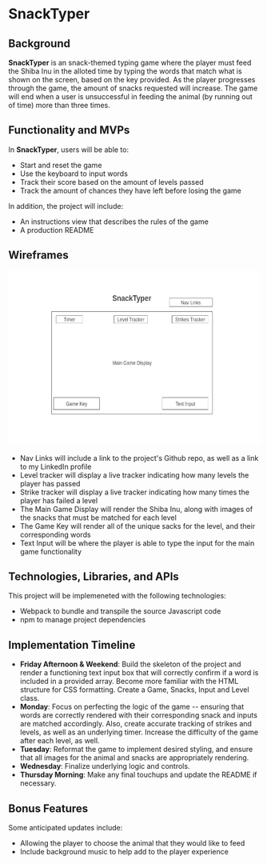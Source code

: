 # SnackTyper

## Background
**SnackTyper** is an snack-themed typing game where the player must feed the Shiba Inu in the alloted time by typing the words that match what is shown on the screen, based on the key provided. As the player progresses through the game, the amount of snacks requested will increase. The game will end when a user is unsuccessful in feeding the animal (by running out of time) more than three times.

## Functionality and MVPs
In **SnackTyper**, users will be able to:
- Start and reset the game
- Use the keyboard to input words
- Track their score based on the amount of levels passed
- Track the amount of chances they have left before losing the game

In addition, the project will include:
- An instructions view that describes the rules of the game
- A production README

## Wireframes
<p align="center">
    <img height="350px" src="dist/assets/wireframe.png"></img>
</p>

- Nav Links will include a link to the project's Github repo, as well as a link to my LinkedIn profile
- Level tracker will display a live tracker indicating how many levels the player has passed
- Strike tracker will display a live tracker indicating how many times the player has failed a level
- The Main Game Display will render the Shiba Inu, along with images of the snacks that must be matched for each level
- The Game Key will render all of the unique sacks for the level, and their corresponding words
- Text Input will be where the player is able to type the input for the main game functionality

## Technologies, Libraries, and APIs
This project will be implemeneted with the following technologies:
- Webpack to bundle and transpile the source Javascript code
- npm to manage project dependencies

## Implementation Timeline
- **Friday Afternoon & Weekend**: Build the skeleton of the project and render a functioning text input box that will correctly confirm if a word is included in a provided array. Become more familiar with the HTML structure for CSS formatting. Create a Game, Snacks, Input and Level class.
- **Monday**: Focus on perfecting the logic of the game -- ensuring that words are correctly rendered with their corresponding snack and inputs are matched accordingly. Also, create accurate tracking of strikes and levels, as well as an underlying timer. Increase the difficulty of the game after each level, as well.
- **Tuesday**: Reformat the game to implement desired styling, and ensure that all images for the animal and snacks are appropriately rendering.
- **Wednesday**: Finalize underlying logic and controls.
- **Thursday Morning**: Make any final touchups and update the README if necessary.

## Bonus Features
Some anticipated updates include:
- Allowing the player to choose the animal that they would like to feed
- Include background music to help add to the player experience